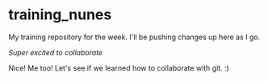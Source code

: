 # training_nunes
My training repository for the week. I'll be pushing changes up here as I go.

*Super excited to collaborate*

Nice! Me too! Let's see if we learned how to collaborate with git. :)